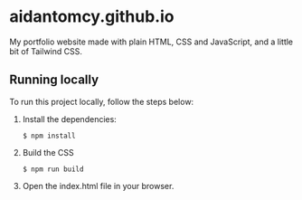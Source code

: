 # aidantomcy.github.io

My portfolio website made with plain HTML, CSS and JavaScript, and a little bit of Tailwind CSS.

## Running locally

To run this project locally, follow the steps below:

1. Install the dependencies:

   ```
   $ npm install
   ```

2. Build the CSS
   ```
   $ npm run build
   ```
3. Open the index.html file in your browser.
